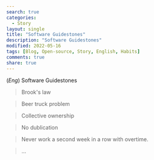 ```yaml
---
search: true
categories: 
  - Story
layout: single
title: "Software Guidestones"
description: "Software Guidestones"
modified: 2022-05-16
tags: [Blog, Open-source, Story, English, Habits]
comments: true
share: true
---
```

(*Eng*) Software Guidestones

> Brook's law

> Beer truck problem

> Collective ownership

> No dublication

> Never work a second week in a row with overtime.

> ...
